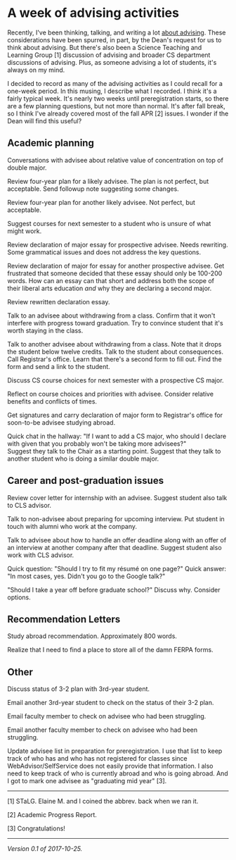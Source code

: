 A week of advising activities
=============================

Recently, I've been thinking, talking, and writing a lot [about
advising](advising-at-grinnell).  These considerations have been spurred,
in part, by the Dean's request for us to think about advising.  But there's
also been a Science Teaching and Learning Group [1] discussion of advising and
broader CS department discussions of advising.  Plus, as someone advising
a lot of students, it's always on my mind. 

I decided to record as many of the advising activities as I could recall
for a one-week period.  In this musing, I describe what I recorded.
I think it's a fairly typical week.  It's nearly two weeks until
preregistration starts, so there are a few planning questions, but
not more than normal.  It's after fall break, so I think I've already
covered most of the fall APR [2] issues.  I wonder if the Dean will find
this useful?

Academic planning
-----------------

Conversations with advisee about relative value of concentration on top of
double major.

Review four-year plan for a likely advisee.  The plan is not perfect, 
but acceptable.  Send followup note suggesting some changes.

Review four-year plan for another likely advisee.  Not perfect, but
acceptable.

Suggest courses for next semester to a student who is unsure of what
might work.

Review declaration of major essay for prospective advisee.
Needs rewriting.  Some grammatical issues and does not address the
key questions.

Review declaration of major for essay for another prospective advisee.
Get frustrated that someone decided that these essay should only be
100-200 words.  How can an essay can that short and address both the
scope of their liberal arts education *and* why they are declaring a second
major.

Review rewritten declaration essay.

Talk to an advisee about withdrawing from a class.  Confirm that it won't
interfere with progress toward graduation.  Try to convince student that 
it's worth staying in the class.

Talk to another advisee about withdrawing from a class.  Note that it
drops the student below twelve credits.  Talk to the student about
consequences.  Call Registrar's office.  Learn that there's a second
form to fill out.  Find the form and send a link to the student.

Discuss CS course choices for next semester with a prospective CS major.

Reflect on course choices and priorities with advisee.  Consider relative
benefits and conflicts of times.

Get signatures and carry declaration of major form to Registrar's office
for soon-to-be advisee studying abroad.

Quick chat in the hallway: "If I want to add a CS major, who should
I declare with given that you probably won't be taking more advisees?"  
Suggest they talk to the Chair as a starting point.  Suggest that they
talk to another student who is doing a similar double major.

Career and post-graduation issues
---------------------------------

Review cover letter for internship with an advisee.  Suggest student also
talk to CLS advisor.

Talk to non-advisee about preparing for upcoming interview.  Put student in
touch with alumni who work at the company.

Talk to advisee about how to handle an offer deadline along with an offer
of an interview at another company after that deadline.  Suggest student
also work with CLS advisor.

Quick question: "Should I try to fit my résumé on one page?"  Quick answer:
"In most cases, yes.  Didn't you go to the Google talk?"

"Should I take a year off before graduate school?"  Discuss why.  Consider
options.

Recommendation Letters
----------------------

Study abroad recommendation.  Approximately 800 words.

Realize that I need to find a place to store all of the damn FERPA forms.

Other
-----

Discuss status of 3-2 plan with 3rd-year student.

Email another 3rd-year student to check on the status of their 3-2 plan.

Email faculty member to check on advisee who had been struggling.

Email another faculty member to check on advisee who had been struggling.

Update advisee list in preparation for preregistration.  I use that list
to keep track of who has and who has not registered for classes since
WebAdvisor/SelfService does not easily provide that information.  I also
need to keep track of who is currently abroad and who is going abroad.
And I got to mark one advisee as "graduating mid year" [3].

---

[1] STaLG.  Elaine M. and I coined the abbrev. back when we ran it.

[2] Academic Progress Report.

[3] Congratulations!

---

*Version 0.1 of 2017-10-25.*
